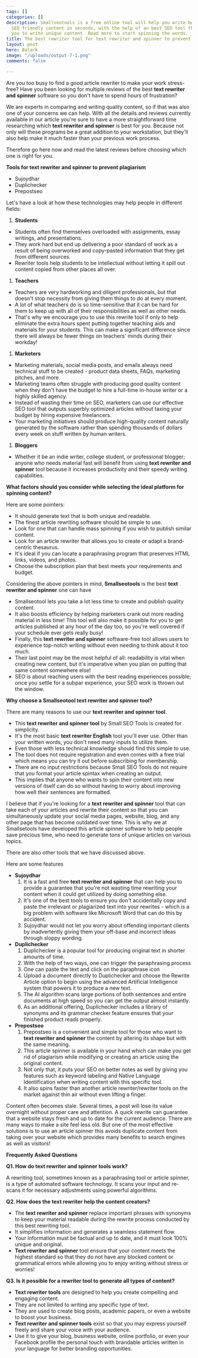 ```yaml
---
tags: []
categories: []
description: Smallseotools is a free online tool will help you write better, more
  SEO friendly content in seconds, with the help of an best SEO tool that will help
  you to write unique content. Read more to start spinning the words.
title: The best rewriter tool for text rewriter and spinner to prevent plagiarism
layout: post
hero: Balark
image: "/uploads/output-7-1.png"
comments: false

---
```

Are you too busy to find a good article rewriter to make your work stress-free? Have you been looking for multiple reviews of the best **text rewriter and spinner** software so you don't have to spend hours of frustration?

We are experts in comparing and writing quality content, so if that was also one of your concerns we can help. With all the details and reviews currently available in our article you're sure to have a more straightforward time researching which **text rewriter and spinner** is best for you. Because not only will these programs be a great addition to your workstation, but they'll also help make it much faster than your previous work process.

Therefore go here now and read the latest reviews before choosing which one is right for you.

**Tools for text rewriter and spinner to prevent plagiarism**

* Sujoydhar
* Duplichecker
* Prepostseo

Let's have a look at how these technologies may help people in different fields:

1. **Students**

* Students often find themselves overloaded with assignments, essay writings, and presentations.
* They work hard but end up delivering a poor standard of work as a result of being overworked and copy-pasted information that they get from different sources.
* Rewriter tools help students to be intellectual without letting it spill out content copied from other places all over.

1. **Teachers**

* Teachers are very hardworking and diligent professionals, but that doesn't stop necessity from giving them things to do at every moment.
* A lot of what teachers do is so time-sensitive that it can be hard for them to keep up with all of their responsibilities as well as other needs.
* That's why we encourage you to use this rewrite tool if only to help eliminate the extra hours spent putting together teaching aids and materials for your students. This can make a significant difference since there will always be fewer things on teachers' minds during their workday!

1. **Marketers**

* Marketing materials, social media posts, and emails always need technical stuff to be created - product data sheets, FAQs, marketing pitches, and more.
* Marketing teams often struggle with producing good quality content when they don't have the budget to hire a full-time in-house writer or a highly skilled agency.
* Instead of wasting their time on SEO, marketers can use our effective SEO tool that outputs superbly optimized articles without taxing your budget by hiring expensive freelancers.
* Your marketing initiatives should produce high-quality content naturally generated by the software rather than spending thousands of dollars every week on stuff written by human writers.

1. **Bloggers**

* Whether it be an indie writer, college student, or professional blogger; anyone who needs material fast will benefit from using **text rewriter and spinner** tool because it increases productivity and their speedy writing capabilities.

**What factors should you consider while selecting the ideal platform for spinning content?**

Here are some pointers:

* It should generate text that is both unique and readable.
* The finest article rewriting software should be simple to use.
* Look for one that can handle mass spinning if you wish to publish similar content.
* Look for an article rewriter that allows you to create or adapt a brand-centric thesaurus.
* It's ideal if you can locate a paraphrasing program that preserves HTML links, videos, and photos.
* Choose the subscription plan that best meets your requirements and budget.

Considering the above pointers in mind, **Smallseotools** is the best **text rewriter and spinner** one can have

* Smallseotool lets you take a lot less time to create and publish quality content.
* It also boosts efficiency by helping marketers crank out more reading material in less time! This tool will also make it possible for you to get articles published at any hour of the day too, so you're well covered if your schedule ever gets really busy!
* Finally, this **text rewriter and spinner** software-free tool allows users to experience top-notch writing without even needing to think about it too much.
* Their last point may be the most helpful of all: readability is vital when creating new content, but it's imperative when you plan on putting that same content somewhere else!
* SEO is about reaching users with the best reading experiences possible; once you settle for a subpar experience, your SEO work is thrown out the window.

**Why choose a Smallseotool text rewriter and spinner tool?**

There are many reasons to use our **text rewriter and spinner tool**.

* This **text rewriter and spinner tool** by Small SEO Tools is created for simplicity.
* It's the most basic **text rewriter English** tool you'll ever use. Other than your written words, you don't need many inputs to utilize them.
* Even those with less technical knowledge should find this simple to use.
* The tool does not require registration and even comes with a free trial which means you can try it out before subscribing for membership.
* There are no input restrictions because Small SEO Tools do not require that you format your article spintax when creating an output.
* This implies that anyone who wants to spin their content into new versions of itself can do so without having to worry about improving how well their sentences are formatted.

I believe that if you're looking for a **text rewriter and spinner** tool that can take each of your articles and rewrite their content so that you can simultaneously update your social media pages, website, blog, and any other page that has become outdated over time. This is why we at Smallsetools have developed this article spinner software to help people save precious time, who need to generate tons of unique articles on various topics.

There are also other tools that we have discussed above.

Here are some features

* **Sujoydhar**
  1. It is a fast and free **text rewriter and spinner** that can help you to provide a guarantee that you're not wasting time rewriting your content when it could get utilized by doing something else.
  2. It's one of the best tools to ensure you don't accidentally copy and paste the irrelevant or plagiarized text into your rewrites - which is a big problem with software like Microsoft Word that can do this by accident.
  3. Sujoydhar would not let you worry about offending important clients by inadvertently giving them your off-base and incorrect ideas through sloppy wording.
* **Duplichecker**
  1. Duplichecker is a popular tool for producing original text in shorter amounts of time.
  2. With the help of two ways, one can trigger the paraphrasing process
  3. One can paste the text and click on the paraphrase icon
  4. Upload a document directly to Duplichecker and choose the Rewrite Article option to begin using the advanced Artificial Intelligence system that powers it to produce a new text.
  5. The AI algorithm scans large portions of both sentences and entire documents at high speed so you can get the output almost instantly.
  6. As an additional offering, Duplichecker includes a library of synonyms and its grammar checker feature ensures that your finished product reads properly.
* **Prepostseo**
  1. Prepostseo is a convenient and simple tool for those who want to **text rewriter and spinner** the content by altering its shape but with the same meaning.
  2. This article spinner is available in your hand which can make you get rid of plagiarism while modifying or creating an article using the original content.
  3. Not only that, it puts your SEO on better notes as well by giving you features such as keyword labeling and Native Language Identification when writing content with this specific tool.
  4. It also spins faster than another article rewriter/rewriter tools on the market against thin air without even lifting a finger.

Content often becomes stale. Several times, a post will lose its value overnight without proper care and attention. A quick rewrite can guarantee that a website stays fresh and up to date for the current audience. There are many ways to make a site feel less old. But one of the most effective solutions is to use an article spinner this avoids duplicate content from taking over your website which provides many benefits to search engines as well as visitors!

**Frequently Asked Questions**

**Q1. How do text rewriter and spinner tools work?**

A rewriting tool, sometimes known as a paraphrasing tool or article spinner, is a type of automated software technology. It scans your input and re-scans it for necessary adjustments using powerful algorithms.

**Q2. How does the text rewriter help the content creators?**

* The **text rewriter and spinner** replace important phrases with synonyms to keep your material readable during the rewrite process conducted by this best rewriting tool.
* It simplifies information and generates a seamless statement flow.
* Your information must be factual and up to date, and it must look 100% unique and original.
* **Text rewriter and spinner** tool ensure that your content meets the highest standard so that they do not have any blocked content or grammatical errors while allowing you to enjoy writing without stress or worries!

**Q3. Is it possible for a rewriter tool to generate all types of content?**

* **Text rewriter tools** are designed to help you create compelling and engaging content.
* They are not limited to writing any specific type of text.
* They are used to create blog posts, academic papers, or even a website to boost your business.
* **Text rewriter and spinner tools** exist so that you may express yourself freely and share your voice with your audience.
* Use it to give your blog, business website, online portfolio, or even your Facebook profile the personal touch with brandable articles written in your language for better branding opportunities.